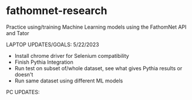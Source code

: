 # fathomnet-research

Practice using/training Machine Learning models using the FathomNet API and Tator

LAPTOP UPDATES/GOALS:
5/22/2023
- Install chrome driver for Selenium compatibility
- Finish Pythia Integration
- Run test on subset of/whole dataset, see what gives Pythia results or doesn't
- Run same dataset using different ML models

PC UPDATES:
